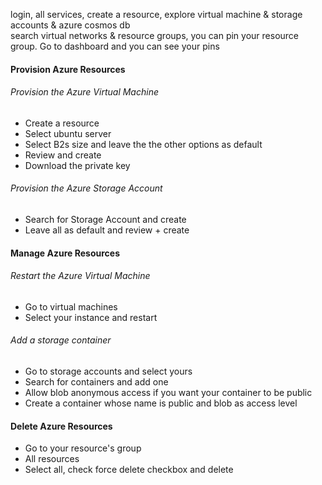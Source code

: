 login, all services, create a resource, explore virtual machine & storage accounts & azure cosmos db \
search virtual networks & resource groups, you can pin your resource group. 
Go to dashboard and you can see your pins

#### Provision Azure Resources

###### Provision the Azure Virtual Machine
- Create a resource
- Select ubuntu server
- Select B2s size and leave the the other options as default
- Review and create
- Download the private key

###### Provision the Azure Storage Account
- Search for Storage Account and create
- Leave all as default and review + create

#### Manage Azure Resources

###### Restart the Azure Virtual Machine
- Go to virtual machines
- Select your instance and restart

###### Add a storage container
- Go to storage accounts and select yours
- Search for containers and add one
- Allow blob anonymous access if you want your container to be public
- Create a container whose name is public and blob as access level

#### Delete Azure Resources
- Go to your resource's group
- All resources
- Select all, check force delete checkbox and delete 